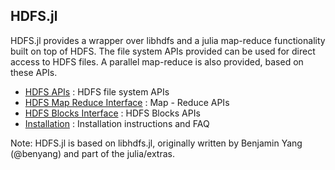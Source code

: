 ## HDFS.jl

HDFS.jl provides a wrapper over libhdfs and a julia map-reduce functionality built on top of HDFS. The file system APIs provided can be used for direct access to HDFS files. A parallel map-reduce is also provided, based on these APIs.

- [HDFS APIs](HDFS.md) : HDFS file system APIs
- [HDFS Map Reduce Interface](MAPREDUCE.md) : Map - Reduce APIs
- [HDFS Blocks Interface](BLOCKS.md) : HDFS Blocks APIs
- [Installation](INSTALL.md) : Installation instructions and FAQ

Note: HDFS.jl is based on libhdfs.jl, originally written by Benjamin Yang (@benyang) and part of the julia/extras.
